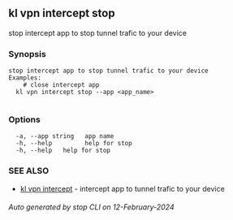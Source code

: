 ## kl vpn intercept stop

stop intercept app to stop tunnel trafic to your device

### Synopsis

```
stop intercept app to stop tunnel trafic to your device
Examples:
	# close intercept app
  kl vpn intercept stop --app <app_name>
	
```

### Options

```
  -a, --app string   app name
  -h, --help         help for stop
  -h, --help   help for stop
```

### SEE ALSO

* [kl vpn intercept](kl_vpn_intercept.md)  - intercept app to tunnel trafic to your device

###### Auto generated by stop CLI on 12-February-2024
